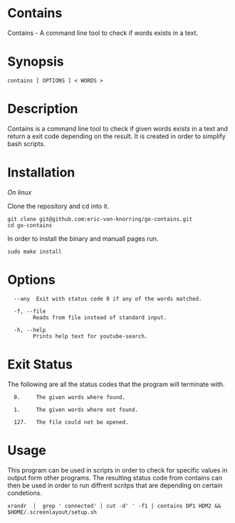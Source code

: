 # Contains

Contains - A command line tool to check if words exists in a text.

# Synopsis

```
contains [ OPTIONS ] < WORDS >
```

# Description

Contains  is  a  command  line tool to check if given words exists in a text and return a exit code depending on the result. It is  created  in order to simplify bash scripts.

# Installation

*On linux*

Clone the repository and cd into it.

```
git clone git@github.com:eric-von-knorring/go-contains.git
cd go-contains
```

In order to install the binary and manuall pages run.

```
sudo make install
```

# Options

```
  --any  Exit with status code 0 if any of the words matched.

  -f, --file
        Reads from file instead of standard input.

  -h, --help
        Prints help text for youtube-search.
```


# Exit Status

The  following are all the status codes that the program will terminate
with.
```
  0.     The given words where found.

  1.     The given words where not found.

  127.   The file could not be opened.
```

# Usage

This program can be used in scripts in order to check for specific values  in output form other programs. The resulting status code from contains can then be used in order to run diffrent scritps  that  are  depending on certain condetions.

```
xrandr  |  grep ' connected' | cut -d' ' -f1 | contains DP1 HDM2 && $HOME/.screenlayout/setup.sh
```

